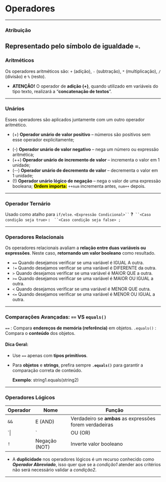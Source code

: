 ## 

# Operadores

---

### Atribuição

Representado pelo símbolo de igualdade `=`.
---

### Aritméticos

Os operadores aritméticos são: `+` (adição), `-` (subtração), `*` (multiplicação), `/` (divisão) e `%` (resto).

* **ATENÇÃO!** O operador de **adição (+)**, quando utilizado em variáveis do tipo texto, realizará a “**concatenação de textos**”. 

---

### Unários

Esses operadores são aplicados juntamente com um outro operador aritmético.

* (+) **Operador unário de valor positivo** – números são positivos sem esse operador explicitamente;
- (-) **Operador unário de valor negativo** – nega um número ou expressão aritmética;
- (++) **Operador unário de incremento de valor** – incrementa o valor em 1 unidade;
- (--) **Operador unário de decremento de valor** – decrementa o valor em 1 unidade;
- (!) **Operador unário lógico de negação** – nega o valor de uma expressão booleana;
  <mark>**Ordem importa:**</mark> `++num` incrementa antes, `num++` depois.

---

### **Operador Ternário**

Usado como atalho para `if/else`.
` <Expressão Condicional>`` ` **?**` ``<Caso condição seja true>` **:**`  ``<Caso condição seja false> ;`

---

### Operadores Relacionais

Os operadores relacionais avaliam a **relação entre duas variáveis ou expressões**. Neste caso, **retornando um valor booleano** como resultado.

- `==` Quando desejamos verificar se uma variável é IGUAL A outra.
- `!=` Quando desejamos verificar se uma variável é DIFERENTE da outra.
- `>` Quando desejamos verificar se uma variável é MAIOR QUE a outra.
- `>=` Quando desejamos verificar se uma variável é MAIOR OU IGUAL a outra.
- `<` Quando desejamos verificar se uma variável é MENOR QUE outra.
- `<=` Quando desejamos verificar se uma variável é MENOR OU IGUAL a outra.

---

### Comparações Avançadas: `==` **VS** `equals()`

`==` : Compara **endereços de memória (referência)** em objetos.
`.equals()` : Compara o **conteúdo** dos objetos.

#### **Dica Geral:**

- Use `==` apenas com **tipos primitivos**.

- Para **objetos** e **strings**, prefira sempre **`.equals()`** para garantir a comparação correta de conteúdo. 
  
  **Exemplo**: string1.equals(string2)

---

### Operadores Lógicos

| Operador | Nome          | Função                                                  |
| -------- | ------------- | ------------------------------------------------------- |
| `&&`     | E (AND)       | Verdadeiro se **ambas** as expressões forem verdadeiras |
| `\|      | `             | OU (OR)                                                 |
| `!`      | Negação (NOT) | Inverte valor booleano                                  |

* A **duplicidade** nos operadores lógicos é um recurso conhecido como ***Operador Abreviado***, isso quer que se a *condição1* atender aos critérios não será necessário validar a *condição2*.

---

# 
